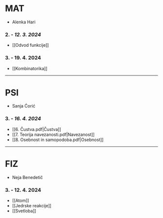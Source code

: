 # MAT
- Alenka Hari
###  2. - *12. 3. 2024*
- [[Odvod funkcije]] 
### 3. - 19. 4. 2024
- [[Kombinatorika]]
---
# PSI
- Sanja Ćorić
### 3. - *16. 4. 2024*
- [[6. Čustva.pdf|Čustva]]
- [[7. Teorija navezanosti.pdf|Navezanost]]
- [[8. Osebnost in samopodoba.pdf|Osebnost]]
---
# FIZ
- Neja Benedetič
### 3. - 12. 4. 2024
- [[Atom]]
- [[Jedrske reakcije]]
- [[Svetloba]]